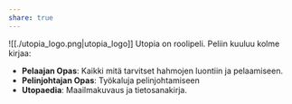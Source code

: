 ```yaml
---
share: true
---
```


![[./utopia_logo.png|utopia_logo]]
Utopia on roolipeli. Peliin kuuluu kolme kirjaa:
- **Pelaajan Opas**: Kaikki mitä tarvitset hahmojen luontiin ja pelaamiseen.
- **Pelinjohtajan Opas**: Työkaluja pelinjohtamiseen
- **Utopaedia**: Maailmakuvaus ja tietosanakirja.
